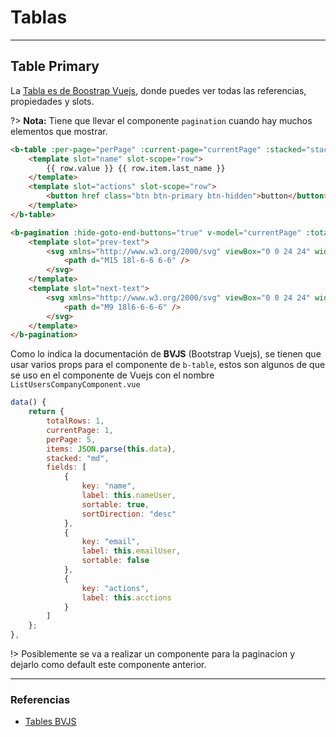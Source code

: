 
# Tablas
--------

## Table Primary

La [Tabla es de Boostrap Vuejs](https://bootstrap-vue.js.org/docs/components/table/#tables), donde puedes ver todas las referencias, propiedades y slots.

?> **Nota:** Tiene que llevar el componente `pagination` cuando hay muchos elementos que mostrar.

```html
<b-table :per-page="perPage" :current-page="currentPage" :stacked="stacked" hover outlined :items="items" :fields="fields" :filter="filter" @filtered="onFiltered" class="table-dps my-4">
    <template slot="name" slot-scope="row">
        {{ row.value }} {{ row.item.last_name }}
    </template>
    <template slot="actions" slot-scope="row">
        <button href class="btn btn-primary btn-hidden">button</button>
    </template>
</b-table>

<b-pagination :hide-goto-end-buttons="true" v-model="currentPage" :total-rows="totalRows" :per-page="perPage" :hide-ellipsis="true" size="sm" class="my-3">
    <template slot="prev-text">
        <svg xmlns="http://www.w3.org/2000/svg" viewBox="0 0 24 24" width="16" height="16" fill="none" stroke="currentColor" stroke-width="2" stroke-linecap="round" stroke-linejoin="round" class="feather feather-chevron-left">
            <path d="M15 18l-6-6 6-6" />
        </svg>
    </template>
    <template slot="next-text">
        <svg xmlns="http://www.w3.org/2000/svg" viewBox="0 0 24 24" width="16" height="16" fill="none" stroke="currentColor" stroke-width="2" stroke-linecap="round" stroke-linejoin="round" class="feather feather-chevron-right">
            <path d="M9 18l6-6-6-6" />
        </svg>
    </template>
</b-pagination>
```

Como lo indica la documentación de **BVJS** (Bootstrap Vuejs), se tienen que usar varios props para el componente de `b-table`, estos son algunos de que se uso en el componente de Vuejs con el nombre `ListUsersCompanyComponent.vue`

```javascript
data() {
    return {
        totalRows: 1,
        currentPage: 1,
        perPage: 5,
        items: JSON.parse(this.data),
        stacked: "md",
        fields: [
            {
                key: "name",
                label: this.nameUser,
                sortable: true,
                sortDirection: "desc"
            },
            {
                key: "email",
                label: this.emailUser,
                sortable: false
            },
            {
                key: "actions",
                label: this.acctions
            }
        ]
    };
},
```

!> Posiblemente se va a realizar un componente para la paginacion y dejarlo como default este componente anterior.


---

### Referencias
- [Tables BVJS](https://bootstrap-vue.js.org/docs/components/table/#tables)